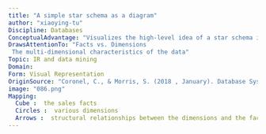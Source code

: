 ```yaml
---
title: "A simple star schema as a diagram"
author: "xiaoying-tu"
Discipline: Databases
ConceptualAdvantage: "Visualizes the high-level idea of a star schema in a concrete sample scenario"
DrawsAttentionTo: "Facts vs. Dimensions
 The multi-dimensional characteristics of the data"
Topic: IR and data mining
Domain: 
Form: Visual Representation
OriginSource: "Coronel, C., & Morris, S. (2018 , January). Database Systems. 13 ed. Mason, OH: CENGAGE Learning Custom Publishing."
image: "086.png"
Mapping:
  Cube :  the sales facts
  Circles :  various dimensions
  Arrows :  structural relationships between the dimensions and the facts
---
```


